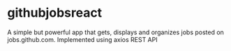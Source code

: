 # githubjobsreact
A simple but powerful app that gets, displays and organizes jobs posted on jobs.github.com. Implemented using axios REST API
